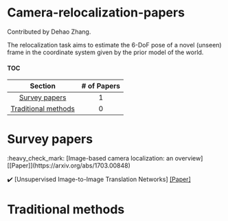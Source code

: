 # Camera-relocalization-papers

Contributed by Dehao Zhang.

The relocalization task aims to estimate the 6-DoF pose of a novel (unseen) frame in the coordinate system given by the prior model of the world. 



#### TOC

| Section | # of Papers |
|:---:|:---:|
|[Survey papers](#Surveys) | 1|
| [Traditional methods](#traditional) | 0 |



<h1 id="Surveys">Survey papers</h1>
:heavy_check_mark: [Image-based camera localization: an overview] [[Paper]](https://arxiv.org/abs/1703.00848)

:heavy_check_mark: [Unsupervised Image-to-Image Translation Networks] [[Paper]](https://arxiv.org/abs/1703.00848)


<h1 id="traditional">Traditional methods</h1>
